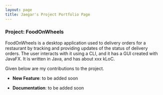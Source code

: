 ```yaml
---
layout: page
title: Jaegar's Project Portfolio Page
---
```


### Project: FoodOnWheels

FoodOnWheels is a desktop application used to delivery orders for a restaurant by tracking and providing updates of the status of delivery orders. The user interacts with it using a CLI, and it has a GUI created with JavaFX. It is written in Java, and has about xxx kLoC.

Given below are my contributions to the project.

* **New Feature**: to be added soon
  
* **Documentation**: to be added soon




